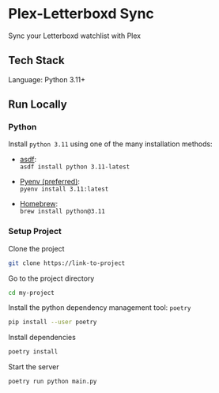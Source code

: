 
# Plex-Letterboxd Sync

Sync your Letterboxd watchlist with Plex

## Tech Stack

Language: Python 3.11+


## Run Locally

### Python

Install `python 3.11` using one of the many installation methods:

- [asdf](https://asdf-vm.com/):  
  `asdf install python 3.11-latest`

- [Pyenv (preferred)](https://github.com/pyenv/pyenv):  
  `pyenv install 3.11:latest`

- [Homebrew](https://brew.sh/):  
  `brew install python@3.11`


### Setup Project 

Clone the project

```bash
git clone https://link-to-project
```

Go to the project directory
```bash
cd my-project
```

Install the python dependency management tool: `poetry` 

```bash
pip install --user poetry
```

Install dependencies

```bash
poetry install
```

Start the server

```bash
poetry run python main.py
```

